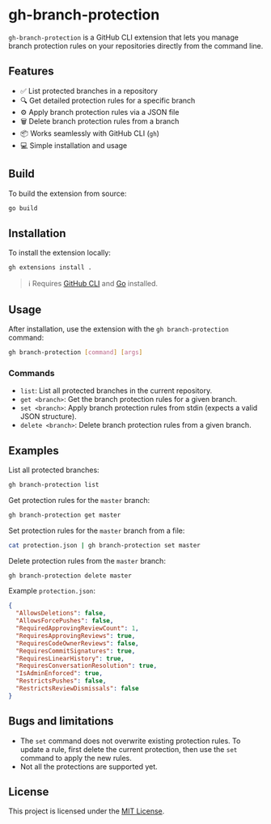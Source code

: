 # gh-branch-protection

`gh-branch-protection` is a GitHub CLI extension that lets you manage branch protection rules on your repositories directly from the command line.

## Features

- ✅ List protected branches in a repository
- 🔍 Get detailed protection rules for a specific branch
- ⚙️ Apply branch protection rules via a JSON file
- 🗑️ Delete branch protection rules from a branch
- 📦 Works seamlessly with GitHub CLI (`gh`)
- 💻 Simple installation and usage

## Build

To build the extension from source:

```sh
go build
```

## Installation

To install the extension locally:

```sh
gh extensions install .
```

> ℹ️ Requires [GitHub CLI](https://cli.github.com/) and [Go](https://golang.org/) installed.

## Usage

After installation, use the extension with the `gh branch-protection` command:

```sh
gh branch-protection [command] [args]
```

### Commands

- `list`: List all protected branches in the current repository.
- `get <branch>`: Get the branch protection rules for a given branch.
- `set <branch>`: Apply branch protection rules from stdin (expects a valid JSON structure).
- `delete <branch>`: Delete branch protection rules from a given branch.

## Examples

List all protected branches:

```sh
gh branch-protection list
```

Get protection rules for the `master` branch:

```sh
gh branch-protection get master
```

Set protection rules for the `master` branch from a file:

```sh
cat protection.json | gh branch-protection set master
```

Delete protection rules from the `master` branch:

```sh
gh branch-protection delete master
```

Example `protection.json`:

```json
{
  "AllowsDeletions": false,
  "AllowsForcePushes": false,
  "RequiredApprovingReviewCount": 1,
  "RequiresApprovingReviews": true,
  "RequiresCodeOwnerReviews": false,
  "RequiresCommitSignatures": true,
  "RequiresLinearHistory": true,
  "RequiresConversationResolution": true,
  "IsAdminEnforced": true,
  "RestrictsPushes": false,
  "RestrictsReviewDismissals": false
}
```

## Bugs and limitations
* The `set` command does not overwrite existing protection rules. To update a rule, first delete the current protection, then use the `set` command to apply the new rules.
* Not all the protections are supported yet.

## License

This project is licensed under the [MIT License](LICENSE).
